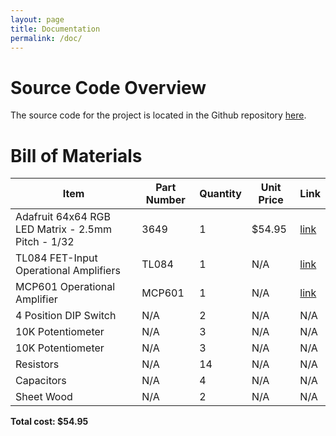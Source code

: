 ```yaml
---
layout: page
title: Documentation
permalink: /doc/
---
```



# Source Code Overview
<!-- This section should include information to describe the organization of the code base and highlight how the code connects. -->

The source code for the project is located in the Github repository [here](https://github.com/ACWright256/MicroPsFinalProject).

# Bill of Materials
<!-- The bill of materials should include all the parts used in your project along with the prices and links.  -->

| Item | Part Number | Quantity | Unit Price | Link |
| ---- | ----------- | ----- | ---- | ---- |
| Adafruit 64x64 RGB LED Matrix - 2.5mm Pitch - 1/32 |  3649 | 1 | $54.95 |  [link](https://www.adafruit.com/product/3649) |
| TL084 FET-Input Operational Amplifiers |  TL084 | 1 | N/A |  [link](https://www.ti.com/lit/ds/symlink/tl082.pdf?ts=1670252579810&ref_url=https%253A%252F%252Fwww.google.com%252F) |
| MCP601 Operational Amplifier |  MCP601 | 1 | N/A |  [link](https://ww1.microchip.com/downloads/en/DeviceDoc/21314g.pdf) |
| 4 Position DIP Switch |  N/A | 2 | N/A |  N/A |
| 10K Potentiometer |  N/A | 3 | N/A |  N/A |
| 10K Potentiometer |  N/A | 3 | N/A |  N/A |
| Resistors |  N/A | 14 | N/A |  N/A |
| Capacitors | N/A  | 4 | N/A |  N/A |
| Sheet Wood |  N/A | 2 | N/A |  N/A |

**Total cost: $54.95**
